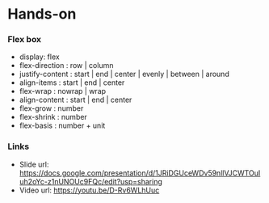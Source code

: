 # Hands-on

### Flex box

- display: flex
- flex-direction : row | column
- justify-content : start | end | center | evenly | between | around
- align-items : start | end | center
- flex-wrap : nowrap | wrap
- align-content : start | end | center
- flex-grow : number
- flex-shrink : number
- flex-basis : number + unit

### Links

- Slide url: https://docs.google.com/presentation/d/1JRiDGUceWDv59nllVJCWTOuIuh2oYc-z1nUNOUc9FQc/edit?usp=sharing
- Video url: https://youtu.be/D-Rv6WLhUuc
